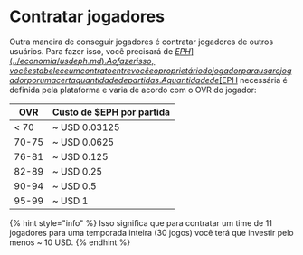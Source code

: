 # Contratar jogadores

Outra maneira de conseguir jogadores é contratar jogadores de outros usuários. Para fazer isso, você precisará de [$EPH](../economia/usdeph.md). Ao fazer isso, você estabelece um contrato entre você e o proprietário do jogador para usar o jogador por uma certa quantidade de partidas. A quantidade de [$EPH](../economia/usdeph.md) necessária é definida pela plataforma e varia de acordo com o OVR do jogador:

| OVR   | Custo de $EPH por partida |
| ----- | ------------------------- |
| < 70  | \~ USD 0.03125            |
| 70-75 | \~ USD 0.0625             |
| 76-81 | \~ USD 0.125              |
| 82-89 | \~ USD 0.25               |
| 90-94 | \~ USD 0.5                |
| 95-99 | \~ USD 1                  |

{% hint style="info" %}
Isso significa que para contratar um time de 11 jogadores para uma temporada inteira (30 jogos) você terá que investir pelo menos \~ 10 USD.
{% endhint %}
